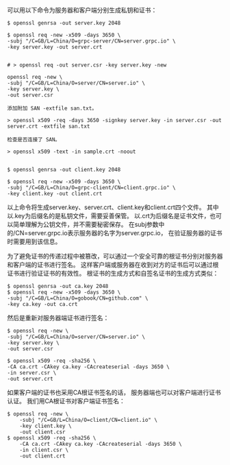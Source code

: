 可以用以下命令为服务器和客户端分别生成私钥和证书：

~~~
$ openssl genrsa -out server.key 2048

$ openssl req -new -x509 -days 3650 \
-subj "/C=GB/L=China/O=grpc-server/CN=server.grpc.io" \
-key server.key -out server.crt


# > openssl req -out server.csr -key server.key -new

openssl req -new \
-subj "/C=GB/L=China/O=server/CN=server.io" \
-key server.key \
-out server.csr

添加附加 SAN -extfile san.txt。

> openssl x509 -req -days 3650 -signkey server.key -in server.csr -out server.crt -extfile san.txt

检查是否连接了 SAN。

> openssl x509 -text -in sample.crt -noout


$ openssl genrsa -out client.key 2048

$ openssl req -new -x509 -days 3650 \
-subj "/C=GB/L=China/O=grpc-client/CN=client.grpc.io" \
-key client.key -out client.crt
~~~

以上命令将生成server.key、server.crt、client.key和client.crt四个文件。
其中以.key为后缀名的是私钥文件，需要妥善保管。
以.crt为后缀名是证书文件，也可以简单理解为公钥文件，并不需要秘密保存。
在subj参数中的/CN=server.grpc.io表示服务器的名字为server.grpc.io，
在验证服务器的证书时需要用到该信息。


为了避免证书的传递过程中被篡改，可以通过一个安全可靠的根证书分别对服务器和客户端的证书进行签名。
这样客户端或服务器在收到对方的证书后可以通过根证书进行验证证书的有效性。
根证书的生成方式和自签名证书的生成方式类似：

~~~
$ openssl genrsa -out ca.key 2048
$ openssl req -new -x509 -days 3650 \
-subj "/C=GB/L=China/O=gobook/CN=github.com" \
-key ca.key -out ca.crt
~~~
然后是重新对服务器端证书进行签名：
~~~
$ openssl req -new \
-subj "/C=GB/L=China/O=server/CN=server.io" \
-key server.key \
-out server.csr

$ openssl x509 -req -sha256 \
-CA ca.crt -CAkey ca.key -CAcreateserial -days 3650 \
-in server.csr \
-out server.crt
~~~

如果客户端的证书也采用CA根证书签名的话，
服务器端也可以对客户端进行证书认证。
我们用CA根证书对客户端证书签名：

~~~
$ openssl req -new \
    -subj "/C=GB/L=China/O=client/CN=client.io" \
    -key client.key \
    -out client.csr
$ openssl x509 -req -sha256 \
    -CA ca.crt -CAkey ca.key -CAcreateserial -days 3650 \
    -in client.csr \
    -out client.crt
~~~
